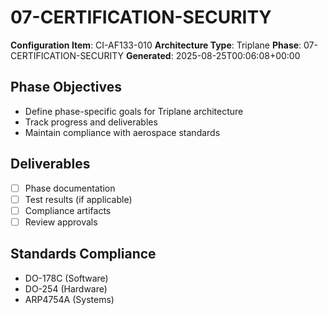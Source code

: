 # 07-CERTIFICATION-SECURITY

**Configuration Item**: CI-AF133-010
**Architecture Type**: Triplane
**Phase**: 07-CERTIFICATION-SECURITY
**Generated**: 2025-08-25T00:06:08+00:00

## Phase Objectives
- Define phase-specific goals for Triplane architecture
- Track progress and deliverables
- Maintain compliance with aerospace standards

## Deliverables
- [ ] Phase documentation
- [ ] Test results (if applicable)
- [ ] Compliance artifacts
- [ ] Review approvals

## Standards Compliance
- DO-178C (Software)
- DO-254 (Hardware)
- ARP4754A (Systems)
